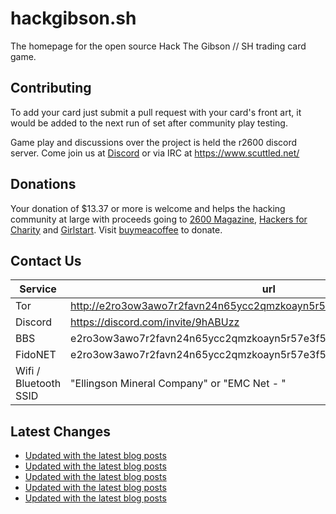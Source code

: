 # hackgibson.sh
The homepage for the open source Hack The Gibson // SH trading card game.


## Contributing

To add your card just submit a pull request with your card's front art, it would be added to the next run of set after community play testing.

Game play and discussions over the project is held the r2600 discord server. Come join us at [Discord](https://discord.com/invite/9hABUzz) or via IRC at https://www.scuttled.net/


## Donations

Your donation of $13.37 or more is welcome and helps the hacking community at large with proceeds going to [2600 Magazine](https://2600.com/), [Hackers for Charity](https://hackersforcharity.org) and [Girlstart](https://girlstart.org).  Visit [buymeacoffee](https://www.buymeacoffee.com/hackgibson.sh) to donate.


## Contact Us

Service | url
-|-
Tor | http://e2ro3ow3awo7r2favn24n65ycc2qmzkoayn5r57e3f56nvjwdcgg32ad.onion
Discord | https://discord.com/invite/9hABUzz
BBS | e2ro3ow3awo7r2favn24n65ycc2qmzkoayn5r57e3f56nvjwdcgg32ad.onion:23
FidoNET | e2ro3ow3awo7r2favn24n65ycc2qmzkoayn5r57e3f56nvjwdcgg32ad.onion:24554
Wifi / Bluetooth SSID | "Ellingson Mineral Company" or "EMC Net - <fidonet address>"

## Latest Changes
<!-- BLOG-POST-LIST:START -->
- [Updated with the latest blog posts](https://github.com/DFW2600/hackgibson.sh/commit/8ec1ac69a46345c9becad20799064ff641596ef1)
- [Updated with the latest blog posts](https://github.com/DFW2600/hackgibson.sh/commit/f2b135c4f8872b2faf4c00c2397b6b80f2ea480f)
- [Updated with the latest blog posts](https://github.com/DFW2600/hackgibson.sh/commit/92e83d98d765388026a31babf13a76b0cb86c16a)
- [Updated with the latest blog posts](https://github.com/DFW2600/hackgibson.sh/commit/b03bfb025dcd986cdabf3fb08dc0d65b3fde1776)
- [Updated with the latest blog posts](https://github.com/DFW2600/hackgibson.sh/commit/0856cb47049cb058bafeedc6421005ab9ac9172c)
<!-- BLOG-POST-LIST:END -->
